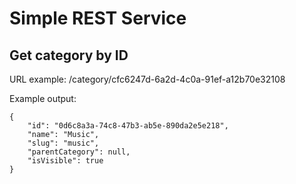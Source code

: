 

# Simple REST Service

## Get category by ID

URL example: 
/category/cfc6247d-6a2d-4c0a-91ef-a12b70e32108

Example output:
```
{
    "id": "0d6c8a3a-74c8-47b3-ab5e-890da2e5e218",
    "name": "Music",
    "slug": "music",
    "parentCategory": null,
    "isVisible": true
}
```

